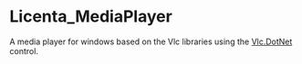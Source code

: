 # Licenta_MediaPlayer
A media player for windows based on the Vlc libraries using the [Vlc.DotNet](https://github.com/ZeBobo5/Vlc.DotNet) control.
